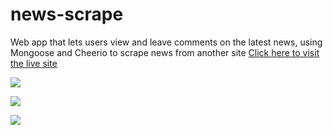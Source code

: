 # news-scrape
Web app that lets users view and leave comments on the latest news, using Mongoose and Cheerio to scrape news from another site
[Click here to visit the live site](https://stormy-anchorage-13838.herokuapp.com/)

![](https://i.imgur.com/XOZo80d.png)

![](https://i.imgur.com/94JEnqq.png)

![](https://i.imgur.com/WsDm9pU.png)
